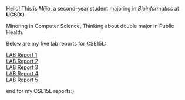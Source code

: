 Hello! 
This is *Mijia*, a second-year student majoring in *Bioinformatics* at **UCSD:)**

Minoring in Computer Science, Thinking about double major in Public Health.


Below are my five lab reports for CSE15L:

[LAB Report 1](https://m1ma0314.github.io/cse15l-lab-reports/lab-report-1-week-2.html)\
[LAB Report 2](https://m1ma0314.github.io/cse15l-lab-reports/cse15l-lab-report-2-week-4.html)\
[LAB Report 3](https://m1ma0314.github.io/cse15l-lab-reports/lab-report-3-week-6.html)\
[LAB Report 4](https://m1ma0314.github.io/cse15l-lab-reports/lab-report-4-week-8.html)\
[LAB Report 5](https://m1ma0314.github.io/cse15l-lab-reports/lab-report-5-week-10.html)

end for my CSE15L reports:)
